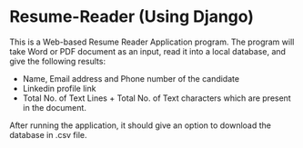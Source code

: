 # Resume-Reader (Using Django)
This is a Web-based Resume Reader Application program. 
The program will take Word or PDF document as an input, read it into a local database, and give the following results:
- Name, Email address and Phone number of the candidate  
- Linkedin profile link  
- Total No. of Text Lines + Total No. of Text characters which are present in the document.

After running the application, it should give an option to download the database in .csv file. 
